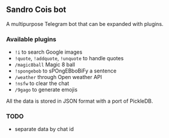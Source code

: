 ## Sandro Cois bot

A multipurpose Telegram bot that can be expanded with plugins.

### Available plugins

- `!i` to search Google images
- `!quote`, `!addquote`, `!unquote` to handle quotes
- `/magic8ball` Magic 8 ball
- `!spongebob` to sPOngEBboBiFy a sentence
- `/weather` through Open weather API
- `!nsfw` to clear the chat
- `/9gago` to generate emojis

All the data is stored in JSON format with a port of PickleDB.

### TODO

- separate data by chat id
